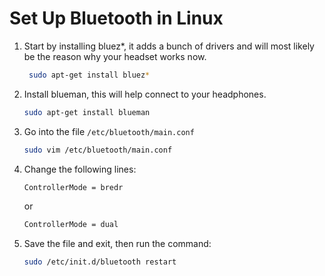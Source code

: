 # Set Up Bluetooth in Linux

1. Start by installing bluez*, it adds a bunch of drivers and will most likely be the reason why your headset works now.
   ```bash
    sudo apt-get install bluez*
   ```

2. Install blueman, this will help connect to your headphones.
   ```bash
   sudo apt-get install blueman
   ```

3. Go into the file `/etc/bluetooth/main.conf`
   ```bash
   sudo vim /etc/bluetooth/main.conf
   ```

4. Change the following lines:
   ```bash
   ControllerMode = bredr
   ```
   or
   ```bash
   ControllerMode = dual
   ```

5. Save the file and exit, then run the command:
   ```bash
   sudo /etc/init.d/bluetooth restart
   ```
